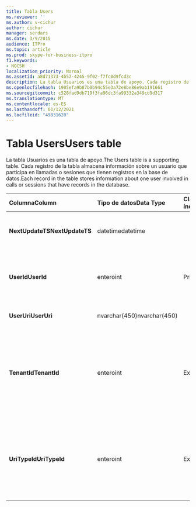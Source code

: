 ```yaml
---
title: Tabla Users
ms.reviewer: ''
ms.author: v-cichur
author: cichur
manager: serdars
ms.date: 3/9/2015
audience: ITPro
ms.topic: article
ms.prod: skype-for-business-itpro
f1.keywords:
- NOCSH
localization_priority: Normal
ms.assetid: a8d71373-4b57-4245-9f02-f7fc0d9fcd3c
description: La tabla Usuarios es una tabla de apoyo. Cada registro de la tabla almacena información sobre un usuario que participa en llamadas o sesiones que tienen registros en la base de datos.
ms.openlocfilehash: 1905efa9b87b0b94c55e3a72e8be86e9ab191661
ms.sourcegitcommit: c528fad9db719f3fa96dc3fa99332a349cd9d317
ms.translationtype: MT
ms.contentlocale: es-ES
ms.lasthandoff: 01/12/2021
ms.locfileid: "49831620"
---
```

# <a name="users-table"></a><span data-ttu-id="e33d1-104">Tabla Users</span><span class="sxs-lookup"><span data-stu-id="e33d1-104">Users table</span></span>
 
<span data-ttu-id="e33d1-105">La tabla Usuarios es una tabla de apoyo.</span><span class="sxs-lookup"><span data-stu-id="e33d1-105">The Users table is a supporting table.</span></span> <span data-ttu-id="e33d1-106">Cada registro de la tabla almacena información sobre un usuario que participa en llamadas o sesiones que tienen registros en la base de datos.</span><span class="sxs-lookup"><span data-stu-id="e33d1-106">Each record in the table stores information about one user involved in calls or sessions that have records in the database.</span></span>
  
|<span data-ttu-id="e33d1-107">**Columna**</span><span class="sxs-lookup"><span data-stu-id="e33d1-107">**Column**</span></span>|<span data-ttu-id="e33d1-108">**Tipo de datos**</span><span class="sxs-lookup"><span data-stu-id="e33d1-108">**Data Type**</span></span>|<span data-ttu-id="e33d1-109">**Clave/índice**</span><span class="sxs-lookup"><span data-stu-id="e33d1-109">**Key/Index**</span></span>|<span data-ttu-id="e33d1-110">**Detalles**</span><span class="sxs-lookup"><span data-stu-id="e33d1-110">**Details**</span></span>|
|:-----|:-----|:-----|:-----|
|<span data-ttu-id="e33d1-111">**NextUpdateTS**</span><span class="sxs-lookup"><span data-stu-id="e33d1-111">**NextUpdateTS**</span></span> <br/> |<span data-ttu-id="e33d1-112">datetime</span><span class="sxs-lookup"><span data-stu-id="e33d1-112">datetime</span></span>  <br/> ||<span data-ttu-id="e33d1-113">Marca de tiempo para uso interno.</span><span class="sxs-lookup"><span data-stu-id="e33d1-113">Time stamp for internal use.</span></span>  <br/> |
|<span data-ttu-id="e33d1-114">**UserId**</span><span class="sxs-lookup"><span data-stu-id="e33d1-114">**UserId**</span></span> <br/> |<span data-ttu-id="e33d1-115">entero</span><span class="sxs-lookup"><span data-stu-id="e33d1-115">int</span></span>  <br/> |<span data-ttu-id="e33d1-116">Principal</span><span class="sxs-lookup"><span data-stu-id="e33d1-116">Primary</span></span>  <br/> |<span data-ttu-id="e33d1-117">Número único que identifica a este usuario.</span><span class="sxs-lookup"><span data-stu-id="e33d1-117">Unique number identifying this user.</span></span>  <br/> |
|<span data-ttu-id="e33d1-118">**UserUri**</span><span class="sxs-lookup"><span data-stu-id="e33d1-118">**UserUri**</span></span> <br/> |<span data-ttu-id="e33d1-119">nvarchar(450)</span><span class="sxs-lookup"><span data-stu-id="e33d1-119">nvarchar(450)</span></span>  <br/> | <br/> |<span data-ttu-id="e33d1-120">URI del usuario.</span><span class="sxs-lookup"><span data-stu-id="e33d1-120">User URI.</span></span>  <br/> |
|<span data-ttu-id="e33d1-121">**TenantId**</span><span class="sxs-lookup"><span data-stu-id="e33d1-121">**TenantId**</span></span> <br/> |<span data-ttu-id="e33d1-122">entero</span><span class="sxs-lookup"><span data-stu-id="e33d1-122">int</span></span>  <br/> |<span data-ttu-id="e33d1-123">Externo</span><span class="sxs-lookup"><span data-stu-id="e33d1-123">Foreign</span></span>  <br/> |<span data-ttu-id="e33d1-124">El id. de inquilino de este usuario.</span><span class="sxs-lookup"><span data-stu-id="e33d1-124">This user's Tenant ID.</span></span> <span data-ttu-id="e33d1-125">Vea la [tabla Inquilinos](tenants.md) para obtener más información.</span><span class="sxs-lookup"><span data-stu-id="e33d1-125">See the [Tenants table](tenants.md) for more information.</span></span> <br/> |
|<span data-ttu-id="e33d1-126">**UriTypeId**</span><span class="sxs-lookup"><span data-stu-id="e33d1-126">**UriTypeId**</span></span> <br/> |<span data-ttu-id="e33d1-127">entero</span><span class="sxs-lookup"><span data-stu-id="e33d1-127">int</span></span>  <br/> |<span data-ttu-id="e33d1-128">Externo</span><span class="sxs-lookup"><span data-stu-id="e33d1-128">Foreign</span></span>  <br/> |<span data-ttu-id="e33d1-129">El tipo de URI de este usuario.</span><span class="sxs-lookup"><span data-stu-id="e33d1-129">This user's URI type.</span></span> <span data-ttu-id="e33d1-130">Vea la [tabla UriTypes](uritypes.md) para obtener más información.</span><span class="sxs-lookup"><span data-stu-id="e33d1-130">See the [UriTypes table](uritypes.md) for more information.</span></span> <br/> |
   


